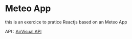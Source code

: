 # Meteo App

this is an exercice to pratice Reactjs based on an Meteo App

API : [AirVisual API](https://api-docs.iqair.com/)
